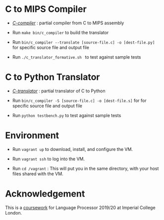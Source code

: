 C to MIPS Compiler
========

- [*C-compiler*](spec/c_compiler.md) : partial compiler from C to MIPS assembly

- Run `make bin/c_compiler` to build the translator

- Run `bin/c_compiler --translate [source-file.c] -o [dest-file.py]` for specific source file and output file

- Run `./c_translator_formative.sh ` to test against sample tests


C to Python Translator
========

- [*C-translator*](spec/c_translator.md) : partial translator of C to Python

- Run `bin/c_compiler -S [source-file.c] -o [dest-file.s]` for for specific source file and output file

- Run `python testbench.py` to test against sample tests

Environment
========
- Run `vagrant up` to download, install, and configure the VM.

- Run `vagrant ssh` to log into the VM.

- Run `cd /vagrant` : This will put you in the same directory, with
  your host files shared with the VM.

Acknowledgement
========
This is a [coursework](https://github.com/LangProc/langproc-2019-cw.git) for Language Processor 2019/20 at Imperial College London.
